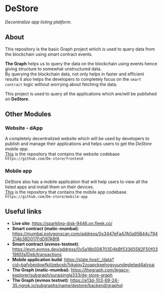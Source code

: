 # DeStore

*Decentralize app listing platform.*

## About

This repository is the basic Graph project which is used to query data from the blockchain using smart contract events.

**The Graph** helps us to query the data on the blockchain using events hence giving structure to somewhat unstructured data.<br> By querying the blockchain data, not only helps in faster and efficient results it also helps the developers to completely focus on the `smart contract` logic without worrying about fetching the data.

This project is used to query all the applications which are/will be published on **DeStore**.  

## Other Modules

### Website - dApp

A completely decentralized website which will be used by developers to publish and manage their applications and helps users to get the *DeStore mobile app*.<br>[This](https://github.com/De-store/frontend) is the repository that contains the website codebase<br>`https://github.com/De-store/frontend`

### Mobile app

DeStore also has a mobile application that will help users to view all the listed apps and install them on their devices.<br>[This](https://github.com/De-store/mobile-app) is the repository that contains the mobile app codebase.<br>`https://github.com/De-store/mobile-app`

## Useful links

- **Live site**: https://sparkling-disk-9446.on.fleek.co/
- **Smart contract (matic-mumbai)**: https://mumbai.polygonscan.com/address/0x3447eFaA7A0a95B44c794214b38D017FdD97A8f8
- **Smart contract (evmos-testnet)**: https://evm.evmos.dev/address/0x5a18b5D8703D4bBf53365582F50f031965fa1Deb/transactions
- **Mobile application build**: https://slate.host/_/data?cid=bafybeidowfkijlzebcpb7okajqy2zoapckpehogvuundeglelwd4alvxai
- **The Graph (matic-mumbai)**: https://thegraph.com/legacy-explorer/subgraph/surajsingla333/de-store-graph
- **The Graph (evmos testnet)**: https://e13d-103-69-24-35.ngrok.io/subgraphs/name/destore/backend/graphql
